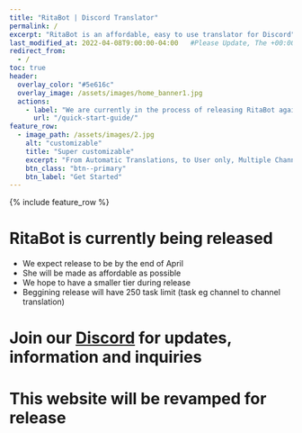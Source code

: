 ```yaml
---
title: "RitaBot | Discord Translator"
permalink: /
excerpt: "RitaBot is an affordable, easy to use translator for Discord"
last_modified_at: 2022-04-08T9:00:00-04:00   #Please Update, The +00:00 is the Time Zone difference
redirect_from:
  - /
toc: true
header:
  overlay_color: "#5e616c"
  overlay_image: /assets/images/home_banner1.jpg
  actions:
    - label: "We are currently in the process of releasing RitaBot again. Please join our Discord for updates."
      url: "/quick-start-guide/"
feature_row:
  - image_path: /assets/images/2.jpg
    alt: "customizable"
    title: "Super customizable"
    excerpt: "From Automatic Translations, to User only, Multiple Channels and over 100+ supported Langauges"
    btn_class: "btn--primary"
    btn_label: "Get Started"
---
```

{% include feature_row %}
# RitaBot is currently being released

* We expect release to be by the end of April
* She will be made as affordable as possible
* We hope to have a smaller tier during release
* Beggining release will have 250 task limit (task eg channel to channel translation)

# Join our [Discord](https://discord.gg/yQg3MtHnm5) for updates, information and inquiries

# This website will be revamped for release
